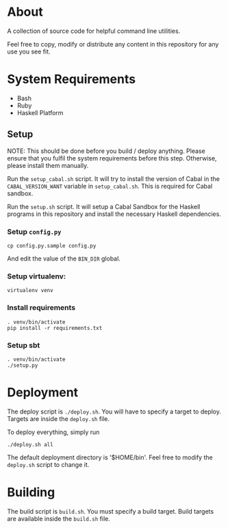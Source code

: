 # About

A collection of source code for helpful command line utilities.

Feel free to copy, modify or distribute any content in this repository
for any use you see fit.

# System Requirements

* Bash
* Ruby
* Haskell Platform

## Setup

NOTE: This should be done before you build / deploy anything.
Please ensure that you fulfil the system requirements before this step.
Otherwise, please install them manually.

Run the `setup_cabal.sh` script. It will try to install the version of
Cabal in the `CABAL_VERSION_WANT` variable in `setup_cabal.sh`.
This is required for Cabal sandbox.

Run the `setup.sh` script. It will setup a Cabal Sandbox for the Haskell
programs in this repository and install the necessary Haskell dependencies.

### Setup `config.py`

    cp config.py.sample config.py

And edit the value of the `BIN_DIR` global.

### Setup virtualenv:

    virtualenv venv

### Install requirements

    . venv/bin/activate
    pip install -r requirements.txt

### Setup sbt

    . venv/bin/activate
    ./setup.py

# Deployment

The deploy script is `./deploy.sh`. You will have to specify a target to deploy.
Targets are inside the `deploy.sh` file.

To deploy everything, simply run

    ./deploy.sh all

The default deployment directory is '$HOME/bin'. Feel free to modify the
`deploy.sh` script to change it.

# Building

The build script is `build.sh`. You must specify a build target. Build targets
are available inside the `build.sh` file.
